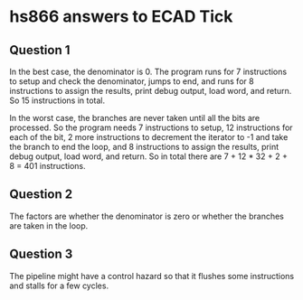 # hs866 answers to ECAD Tick
## Question 1
In the best case, the denominator is 0. The program runs for 7 instructions to setup and check the denominator, jumps to end, and runs for 8 instructions to assign the results, print debug output, load word, and return. So 15 instructions in total.

In the worst case, the branches are never taken until all the bits are processed. So the program needs 7 instructions to setup, 12 instructions for each of the bit, 2 more instructions to decrement the iterator to -1 and take the branch to end the loop, and 8 instructions to assign the results, print debug output, load word, and return. So in total there are 7 + 12 * 32 + 2 + 8 = 401 instructions.

## Question 2
The factors are whether the denominator is zero or whether the branches are taken in the loop.

## Question 3
The pipeline might have a control hazard so that it flushes some instructions and stalls for a few cycles.

